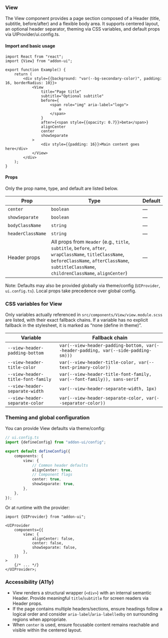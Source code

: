 ### View

The View component provides a page section composed of a Header (title, subtitle, before/after) and a flexible body area. It supports centered layout, an optional header separator, theming via CSS variables, and default props via UIProvider/ui.config.ts.

#### Import and basic usage

```tsx
import React from "react";
import {View} from "addon-ui";

export function Example() {
    return (
        <div style={{background: "var(--bg-secondary-color)", padding: 16, borderRadius: 10}}>
            <View
                title="Page title"
                subtitle="Optional subtitle"
                before={
                    <span role="img" aria-label="logo">
                        ⚙️
                    </span>
                }
                after={<span style={{opacity: 0.7}}>beta</span>}
                alignCenter
                center
                showSeparate
            >
                <div style={{padding: 16}}>Main content goes here</div>
            </View>
        </div>
    );
}
```

#### Props

Only the prop name, type, and default are listed below.

| Prop              | Type                                                                                                                                                                                                    | Default |
| ----------------- | ------------------------------------------------------------------------------------------------------------------------------------------------------------------------------------------------------- | ------- |
| `center`          | `boolean`                                                                                                                                                                                               | —       |
| `showSeparate`    | `boolean`                                                                                                                                                                                               | —       |
| `bodyClassName`   | `string`                                                                                                                                                                                                | —       |
| `headerClassName` | `string`                                                                                                                                                                                                | —       |
| Header props      | All props from `Header` (e.g., `title`, `subtitle`, `before`, `after`, `wrapClassName`, `titleClassName`, `beforeClassName`, `afterClassName`, `subtitleClassName`, `childrenClassName`, `alignCenter`) | —       |

Note: Defaults may also be provided globally via theme/config (`UIProvider`, `ui.config.ts`). Local props take precedence over global config.

### CSS variables for View

Only variables actually referenced in `src/components/View/view.module.scss` are listed, with their exact fallback chains. If a variable has no explicit fallback in the stylesheet, it is marked as “none (define in theme)”.

| Variable                          | Fallback chain                                                                     |
| --------------------------------- | ---------------------------------------------------------------------------------- |
| `--view-header-padding-bottom`    | `var(--view-header-padding-bottom, var(--header-padding, var(--side-padding-sm)))` |
| `--view-header-title-color`       | `var(--view-header-title-color, var(--text-primary-color))`                        |
| `--view-header-title-font-family` | `var(--view-header-title-font-family, var(--font-family)), sans-serif`             |
| `--view-header-separate-width`    | `var(--view-header-separate-width, 1px)`                                           |
| `--view-header-separate-color`    | `var(--view-header-separate-color, var(--separator-color))`                        |

### Theming and global configuration

You can provide View defaults via theme/config:

```ts
// ui.config.ts
import {defineConfig} from "addon-ui/config";

export default defineConfig({
    components: {
        view: {
            // Common header defaults
            alignCenter: true,
            // Component flags
            center: true,
            showSeparate: true,
        },
    },
});
```

Or at runtime with the provider:

```tsx
import {UIProvider} from "addon-ui";

<UIProvider
    components={{
        view: {
            alignCenter: false,
            center: false,
            showSeparate: false,
        },
    }}
>
    {/* ... */}
</UIProvider>;
```

### Accessibility (A11y)

- View renders a structural wrapper (`<div>`) with an internal semantic Header. Provide meaningful `title`/`subtitle` for screen readers via Header props.
- If the page contains multiple headers/sections, ensure headings follow a logical order and consider `aria-label`/`aria-labelledby` on surrounding regions when appropriate.
- When `center` is used, ensure focusable content remains reachable and visible within the centered layout.
